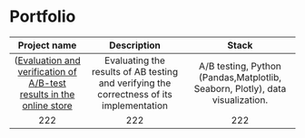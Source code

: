 # Portfolio
| Project name | Description | Stack |
| :---------------------------------------------------------------------------------------------: | :--------------------------------------------------------------------------------------: |:---------------------------:|
| ([Evaluation and verification of A/B-test results in the online store]([https://www.google.com/](https://github.com/kuznets23/Portfolio/tree/main/Evaluation%20and%20verification%20of%20AB-test)) | Evaluating the results of AB testing and verifying the correctness of its implementation | A/B testing, Python (Pandas,Matplotlib, Seaborn, Plotly), data visualization. |
222  | 222 | 222 
